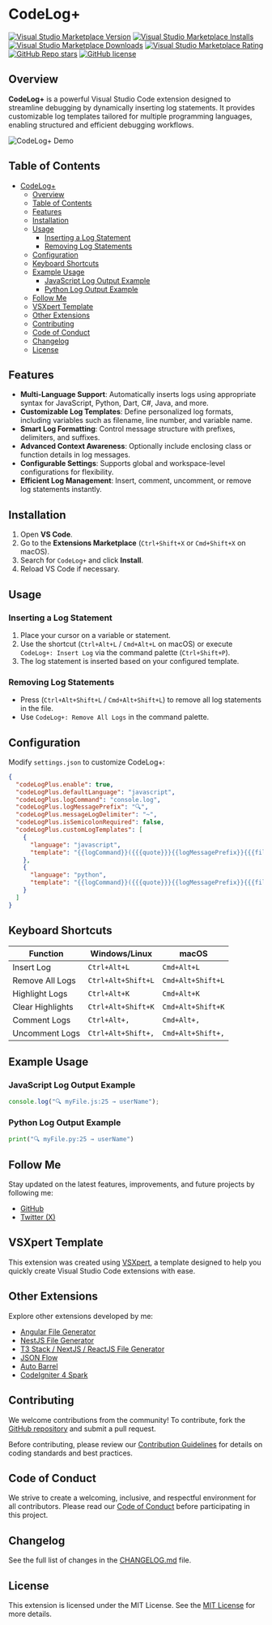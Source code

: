 # CodeLog+

[![Visual Studio Marketplace Version](https://img.shields.io/visual-studio-marketplace/v/imgildev.vscode-code-log-plus?style=for-the-badge&label=VS%20Marketplace&logo=visual-studio-code)](https://marketplace.visualstudio.com/items?itemName=imgildev.vscode-code-log-plus)
[![Visual Studio Marketplace Installs](https://img.shields.io/visual-studio-marketplace/i/imgildev.vscode-code-log-plus?style=for-the-badge&logo=visual-studio-code)](https://marketplace.visualstudio.com/items?itemName=imgildev.vscode-code-log-plus)
[![Visual Studio Marketplace Downloads](https://img.shields.io/visual-studio-marketplace/d/imgildev.vscode-code-log-plus?style=for-the-badge&logo=visual-studio-code)](https://marketplace.visualstudio.com/items?itemName=imgildev.vscode-code-log-plus)
[![Visual Studio Marketplace Rating](https://img.shields.io/visual-studio-marketplace/r/imgildev.vscode-code-log-plus?style=for-the-badge&logo=visual-studio-code)](https://marketplace.visualstudio.com/items?itemName=imgildev.vscode-code-log-plus&ssr=false#review-details)
[![GitHub Repo stars](https://img.shields.io/github/stars/ManuelGil/vscode-code-log-plus?style=for-the-badge&logo=github)](https://github.com/ManuelGil/vscode-code-log-plus)
[![GitHub license](https://img.shields.io/github/license/ManuelGil/vscode-code-log-plus?style=for-the-badge&logo=github)](https://github.com/ManuelGil/vscode-code-log-plus/blob/main/LICENSE)

## Overview

**CodeLog+** is a powerful Visual Studio Code extension designed to streamline debugging by dynamically inserting log statements. It provides customizable log templates tailored for multiple programming languages, enabling structured and efficient debugging workflows.

![CodeLog+ Demo](https://raw.githubusercontent.com/ManuelGil/vscode-code-log-plus/main/images/code-log-plus.gif)

## Table of Contents

- [CodeLog+](#codelog)
  - [Overview](#overview)
  - [Table of Contents](#table-of-contents)
  - [Features](#features)
  - [Installation](#installation)
  - [Usage](#usage)
    - [Inserting a Log Statement](#inserting-a-log-statement)
    - [Removing Log Statements](#removing-log-statements)
  - [Configuration](#configuration)
  - [Keyboard Shortcuts](#keyboard-shortcuts)
  - [Example Usage](#example-usage)
    - [JavaScript Log Output Example](#javascript-log-output-example)
    - [Python Log Output Example](#python-log-output-example)
  - [Follow Me](#follow-me)
  - [VSXpert Template](#vsxpert-template)
  - [Other Extensions](#other-extensions)
  - [Contributing](#contributing)
  - [Code of Conduct](#code-of-conduct)
  - [Changelog](#changelog)
  - [License](#license)

## Features

- **Multi-Language Support**: Automatically inserts logs using appropriate syntax for JavaScript, Python, Dart, C#, Java, and more.
- **Customizable Log Templates**: Define personalized log formats, including variables such as filename, line number, and variable name.
- **Smart Log Formatting**: Control message structure with prefixes, delimiters, and suffixes.
- **Advanced Context Awareness**: Optionally include enclosing class or function details in log messages.
- **Configurable Settings**: Supports global and workspace-level configurations for flexibility.
- **Efficient Log Management**: Insert, comment, uncomment, or remove log statements instantly.

## Installation

1. Open **VS Code**.
2. Go to the **Extensions Marketplace** (`Ctrl+Shift+X` or `Cmd+Shift+X` on macOS).
3. Search for `CodeLog+` and click **Install**.
4. Reload VS Code if necessary.

## Usage

### Inserting a Log Statement

1. Place your cursor on a variable or statement.
2. Use the shortcut (`Ctrl+Alt+L` / `Cmd+Alt+L` on macOS) or execute `CodeLog+: Insert Log` via the command palette (`Ctrl+Shift+P`).
3. The log statement is inserted based on your configured template.

### Removing Log Statements

- Press (`Ctrl+Alt+Shift+L` / `Cmd+Alt+Shift+L`) to remove all log statements in the file.
- Use `CodeLog+: Remove All Logs` in the command palette.

## Configuration

Modify `settings.json` to customize CodeLog+:

```json
{
  "codeLogPlus.enable": true,
  "codeLogPlus.defaultLanguage": "javascript",
  "codeLogPlus.logCommand": "console.log",
  "codeLogPlus.logMessagePrefix": "🔍",
  "codeLogPlus.messageLogDelimiter": "~",
  "codeLogPlus.isSemicolonRequired": false,
  "codeLogPlus.customLogTemplates": [
    {
      "language": "javascript",
      "template": "{{logCommand}}({{{quote}}}{{logMessagePrefix}}{{{filename}}}:{{lineNumber}} → {{variableName}}{{{quote}}});"
    },
    {
      "language": "python",
      "template": "{{logCommand}}({{{quote}}}{{logMessagePrefix}}{{{filename}}}:{{lineNumber}} → {{variableName}}{{{quote}}})"
    }
  ]
}
```

## Keyboard Shortcuts

| Function           | Windows/Linux | macOS |
|-------------------|--------------|-------|
| Insert Log       | `Ctrl+Alt+L`  | `Cmd+Alt+L`  |
| Remove All Logs  | `Ctrl+Alt+Shift+L` | `Cmd+Alt+Shift+L` |
| Highlight Logs   | `Ctrl+Alt+K` | `Cmd+Alt+K` |
| Clear Highlights | `Ctrl+Alt+Shift+K` | `Cmd+Alt+Shift+K` |
| Comment Logs     | `Ctrl+Alt+,` | `Cmd+Alt+,` |
| Uncomment Logs   | `Ctrl+Alt+Shift+,` | `Cmd+Alt+Shift+,` |

## Example Usage

### JavaScript Log Output Example

```js
console.log("🔍 myFile.js:25 → userName");
```

### Python Log Output Example

```python
print("🔍 myFile.py:25 → userName")
```

## Follow Me

Stay updated on the latest features, improvements, and future projects by following me:

- [GitHub](https://github.com/ManuelGil)
- [Twitter (X)](https://twitter.com/imgildev)

## VSXpert Template

This extension was created using [VSXpert](https://vsxpert.com), a template designed to help you quickly create Visual Studio Code extensions with ease.

## Other Extensions

Explore other extensions developed by me:

- [Angular File Generator](https://marketplace.visualstudio.com/items?itemName=imgildev.vscode-angular-generator)
- [NestJS File Generator](https://marketplace.visualstudio.com/items?itemName=imgildev.vscode-nestjs-generator)
- [T3 Stack / NextJS / ReactJS File Generator](https://marketplace.visualstudio.com/items?itemName=imgildev.vscode-nextjs-generator)
- [JSON Flow](https://marketplace.visualstudio.com/items?itemName=imgildev.vscode-json-flow)
- [Auto Barrel](https://marketplace.visualstudio.com/items?itemName=imgildev.vscode-auto-barrel)
- [CodeIgniter 4 Spark](https://marketplace.visualstudio.com/items?itemName=imgildev.vscode-codeigniter4-spark)

## Contributing

We welcome contributions from the community! To contribute, fork the [GitHub repository](https://github.com/ManuelGil/vscode-code-log-plus) and submit a pull request.

Before contributing, please review our [Contribution Guidelines](./CONTRIBUTING.md) for details on coding standards and best practices.

## Code of Conduct

We strive to create a welcoming, inclusive, and respectful environment for all contributors. Please read our [Code of Conduct](./CODE_OF_CONDUCT.md) before participating in this project.

## Changelog

See the full list of changes in the [CHANGELOG.md](./CHANGELOG.md) file.

## License

This extension is licensed under the MIT License. See the [MIT License](https://opensource.org/licenses/MIT) for more details.

